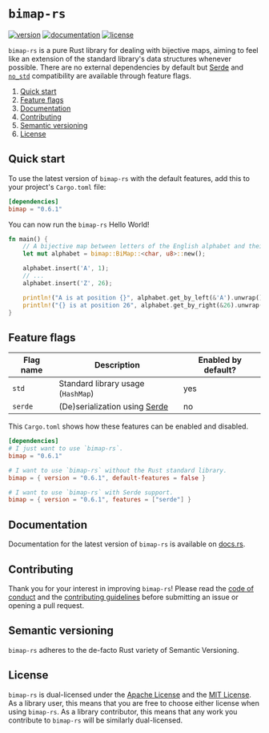 # `bimap-rs`

<!-- badges -->
[![version][version badge]][lib.rs]
[![documentation][documentation badge]][docs.rs]
[![license][license badge]](#license)


`bimap-rs` is a pure Rust library for dealing with bijective maps, aiming to
feel like an extension of the standard library's data structures whenever
possible. There are no external dependencies by default but [Serde] and
[`no_std`] compatibility are available through feature flags.

1. [Quick start](#quick-start)
1. [Feature flags](#feature-flags)
1. [Documentation](#documentation)
1. [Contributing](#contributing)
1. [Semantic versioning](#semantic-versioning)
1. [License](#license)

## Quick start

To use the latest version of `bimap-rs` with the default features, add this to
your project's `Cargo.toml` file:

```toml
[dependencies]
bimap = "0.6.1"
```

You can now run the `bimap-rs` Hello World!

```rust
fn main() {
    // A bijective map between letters of the English alphabet and their positions.
    let mut alphabet = bimap::BiMap::<char, u8>::new();

    alphabet.insert('A', 1);
    // ...
    alphabet.insert('Z', 26);

    println!("A is at position {}", alphabet.get_by_left(&'A').unwrap());
    println!("{} is at position 26", alphabet.get_by_right(&26).unwrap());
}
```

## Feature flags

| Flag name | Description                        | Enabled by default? |
| ---       | ---                                | ---                 |
| `std`     | Standard library usage (`HashMap`) | yes                 |
| `serde`   | (De)serialization using [Serde]    | no                  |

This `Cargo.toml` shows how these features can be enabled and disabled.

```toml
[dependencies]
# I just want to use `bimap-rs`.
bimap = "0.6.1"

# I want to use `bimap-rs` without the Rust standard library.
bimap = { version = "0.6.1", default-features = false }

# I want to use `bimap-rs` with Serde support.
bimap = { version = "0.6.1", features = ["serde"] }
```

## Documentation

Documentation for the latest version of `bimap-rs` is available on [docs.rs].

## Contributing

Thank you for your interest in improving `bimap-rs`! Please read the [code of
conduct] and the [contributing guidelines] before submitting an issue or
opening a pull request.

## Semantic versioning

`bimap-rs` adheres to the de-facto Rust variety of Semantic Versioning.

## License

`bimap-rs` is dual-licensed under the [Apache License] and the [MIT License].
As a library user, this means that you are free to choose either license when
using `bimap-rs`. As a library contributor, this means that any work you
contribute to `bimap-rs` will be similarly dual-licensed.

<!-- external links -->
[docs.rs]: https://docs.rs/bimap/
[lib.rs]: https://lib.rs/crates/bimap
[`no_std`]: https://rust-embedded.github.io/book/intro/no-std.html
[Serde]: https://serde.rs/

<!-- local files -->
[Apache License]: LICENSE_APACHE
[code of conduct]: CODE_OF_CONDUCT.md
[contributing guidelines]: CONTRIBUTING.md
[MIT License]: LICENSE_MIT

<!-- static badge images (all purple) -->
[documentation badge]: https://img.shields.io/static/v1?label=documentation&message=docs.rs&color=blueviolet
[license badge]: https://img.shields.io/static/v1?label=license&message=Apache-2.0/MIT&color=blueviolet
[version badge]: https://img.shields.io/static/v1?label=latest%20version&message=lib.rs&color=blueviolet
